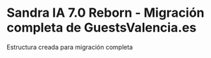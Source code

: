 # Sandra IA 7.0 Reborn - Migración completa de GuestsValencia.es
Estructura creada para migración completa
